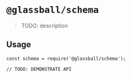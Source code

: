 # `@glassball/schema`

> TODO: description

## Usage

```
const schema = require('@glassball/schema');

// TODO: DEMONSTRATE API
```
